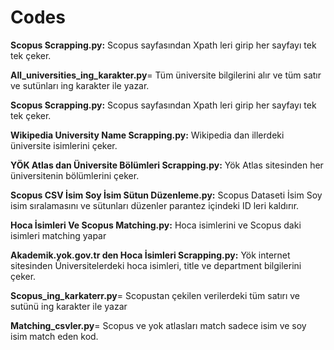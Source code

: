 # Codes

**Scopus Scrapping.py:** Scopus sayfasından Xpath leri girip her sayfayı tek tek çeker.

**All_universities_ing_karakter.py**= Tüm üniversite bilgilerini alır ve tüm satır ve sutünları ing karakter ile yazar.

**Scopus Scrapping.py:** Scopus sayfasından Xpath leri girip her sayfayı tek tek çeker.

**Wikipedia University Name Scrapping.py:** Wikipedia dan illerdeki üniversite isimlerini çeker.

**YÖK Atlas dan Üniversite Bölümleri Scrapping.py:** Yök Atlas sitesinden her üniversitenin bölümlerini çeker.

**Scopus CSV İsim Soy İsim Sütun Düzenleme.py:** Scopus Dataseti İsim Soy isim sıralamasını ve sütunları düzenler parantez içindeki ID leri kaldırır.

**Hoca İsimleri Ve Scopus Matching.py:** Hoca isimlerini ve Scopus daki isimleri matching yapar

**Akademik.yok.gov.tr den Hoca İsimleri Scrapping.py:** Yök internet sitesinden Üniversitelerdeki hoca isimleri, title ve department bilgilerini çeker.

**Scopus_ing_karkaterr.py**= Scopustan çekilen verilerdeki tüm satırı ve sutünü ing karakter ile yazar 

**Matching_csvler.py**= Scopus ve yok atlasları match sadece isim ve soy isim match eden kod.
